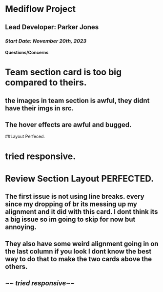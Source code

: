# Mediflow Project

## Lead Developer: Parker Jones

### _Start Date: November 20th, 2023_

#### Questions/Concerns
# Team section card is too big compared to theirs.
## the images in team section is awful, they didnt have their imgs in src.
## The hover effects are awful and bugged.
##Layout Perfeced.
# tried responsive.

  
# Review Section Layout  **PERFECTED.**
## The first issue is not using line breaks. every since my dropping of br its messing up my alignment and it did with this card. I dont think its a big issue so im going to skip for now but annoying.
## They also have some weird alignment going in on the last column if you look I dont know the best way to do that to make the two cards above the others.
## ***~~ tried responsive~~***









